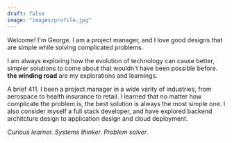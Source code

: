```yaml
---
draft: false 
image: "images/profile.jpg" 
---
```


Welcome! I'm George. I am a project manager, and I love good designs that are simple while solving complicated problems. 

I am always exploring how the evolution of technology can cause better, simpler solutions to come about that wouldn't have been possible before. **the winding road** are my explorations and learnings. 

A brief 411. I been a project manager in a wide varity of industries, from aerospace to health insurance to retail. I learned that no matter how complicate the problem is, the best solution is always the most simple one. I also consider myself a full stack developer, and have explored backend architcture design to application design and cloud deployment. 

*Curious learner. Systems thinker. Problem solver.*